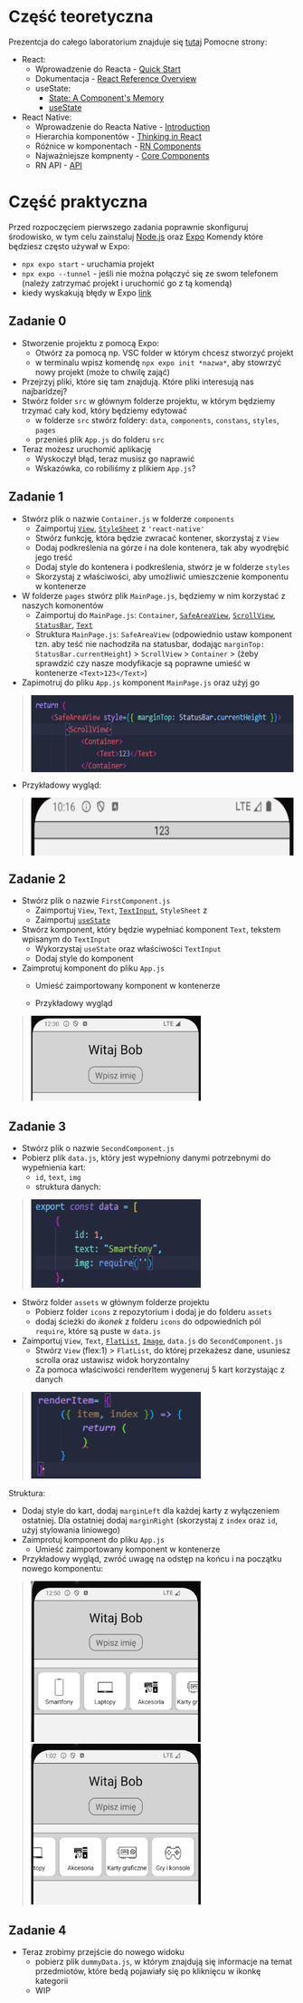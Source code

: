# Część teoretyczna
  Prezentcja do całego laboratorium znajduje się [tutaj](https://github.com/sikorski1/High-level-Programming-Languages-Project/raw/main/React_Native_od_zera_JPWP.odp)
Pomocne strony:
- React:
  - Wprowadzenie do Reacta - [Quick Start](https://react.dev/learn)
  - Dokumentacja - [React Reference Overview](https://react.dev/reference/react)
  - useState:
    - [State: A Component's Memory](https://react.dev/learn/state-a-components-memory)
    - [useState](https://react.dev/reference/react/useState)
- React Native:
  - Wprowadzenie do Reacta Native - [Introduction](https://reactnative.dev/docs/getting-started)
  - Hierarchia komponentów - [Thinking in React](https://react.dev/learn/thinking-in-react)
  - Różnice w komponentach - [RN Components](https://reactnative.dev/docs/intro-react-native-components)
  - Najważniejsze kompnenty - [Core Components](https://reactnative.dev/docs/components-and-apis)
  - RN API - [API](https://reactnative.dev/docs/accessibilityinfo)


# Część praktyczna

Przed rozpoczęciem pierwszego zadania poprawnie skonfiguruj środowisko, w tym celu zainstaluj [Node.js](https://nodejs.org/en) oraz [Expo](https://docs.expo.dev/get-started/installation/)
Komendy które będziesz często używał w Expo:
  -  `npx expo start` - uruchamia projekt
  -  `npx expo --tunnel` - jeśli nie można połączyć się ze swom telefonem (należy zatrzymać projekt i uruchomić go z tą komendą)
  -  kiedy wyskakują błędy w Expo [link](https://sebhastian.com/npm-err-enoent/)

## Zadanie 0

- Stworzenie projektu z pomocą Expo:
  - Otwórz za pomocą np. VSC folder w którym chcesz stworzyć projekt
  - w terminalu wpisz komendę `npx expo init *nazwa*`, aby stowrzyć nowy projekt (może to chwilę zająć)
- Przejrzyj pliki, które się tam znajdują. Które pliki interesują nas najbaridzej?
- Stwórz folder `src` w głównym folderze projektu, w którym będziemy trzymać cały kod, który będziemy edytować
  - w folderze `src` stwórz foldery: `data`, `components`, `constans`, `styles`, `pages`
  - przenieś plik `App.js` do folderu `src`
- Teraz możesz uruchomić aplikację
  - Wyskoczył błąd, teraz musisz go naprawić
  - Wskazówka, co robiliśmy z plikiem `App.js`?

## Zadanie 1

- Stwórz plik o nazwie `Container.js` w folderze `components`
  - Zaimportuj [`View`](https://reactnative.dev/docs/view), [`StyleSheet`](https://reactnative.dev/docs/stylesheet) z `'react-native'`
  - Stwórz funkcję, która będzie zwracać kontener, skorzystaj z `View`
  - Dodaj podkreślenia na górze i na dole kontenera, tak aby wyodrębić jego treść
  - Dodaj style do kontenera i podkreślenia, stwórz je w folderze `styles`
  - Skorzystaj z właściwości, aby umożliwić umieszczenie komponentu w kontenerze
- W folderze `pages` stwórz plik `MainPage.js`, będziemy w nim korzystać z naszych komonentów
  - Zaimportuj do `MainPage.js`: `Container`, [`SafeAreaView`](https://reactnative.dev/docs/safeareaview), [`ScrollView`](https://reactnative.dev/docs/scrollview), [`StatusBar`](https://reactnative.dev/docs/statusbar), [`Text`](https://reactnative.dev/docs/text)
  - Struktura  `MainPage.js`: `SafeAreaView` (odpowiednio ustaw komponent tzn. aby teść nie nachodziła na statusbar, dodając `marginTop: StatusBar.currentHeight`) > `ScrollView` > `Container` > (żeby sprawdzić czy nasze modyfikacje są poprawne umieść w kontenerze `<Text>123</Text>`)
- Zapimotruj do pliku `App.js` komponent `MainPage.js` oraz użyj go

> <img align="center" width="600" height="136" src="img/img1.png">

-  Przykładowy wygląd:

> <img align="center" width="600" height="102" src="img/container.png">

## Zadanie 2

- Stwórz plik o nazwie `FirstComponent.js`
  - Zaimportuj `View`, `Text`, [`TextInput`](https://reactnative.dev/docs/textinput), `StyleSheet` z 
  - Zaimportuj [`useState`](https://react.dev/reference/react/useState)
- Stwórz komponent, który będzie wypełniać komponent `Text`, tekstem wpisanym do `TextInput`
  - Wykorzystaj `useState` oraz właściwości `TextInput`
  - Dodaj style do komponent
- Zaimprotuj komponent do pliku `App.js` 
  - Umieść zaimportowany komponent w kontenerze

  - Przykładowy wygląd

> <img src="img/img4.png" width="300" height="150">

## Zadanie 3

- Stwórz plik o nazwie `SecondComponent.js `
- Pobierz plik `data.js`, który jest wypełniony danymi potrzebnymi do wypełnienia kart:
  - `id`, `text`, `img`
  - struktura danych:

> <img src="img/img6.png" width="300" height="156">

- Stwórz folder `assets` w głównym folderze projektu
  - Pobierz folder `icons` z repozytorium i dodaj je do folderu `assets`
  - dodaj ścieżki do *ikonek* z folderu `icons` do odpowiednich pól `require`, które są puste w `data.js`
- Zaimportuj `View`, `Text`, [`FlatList`](https://reactnative.dev/docs/flatlist), [`Image`](https://reactnative.dev/docs/image), `data.js` do `SecondComponent.js`
  - Stwórz `View` (flex:1) > `FlatList`, do której przekażesz dane, usuniesz scrolla oraz ustawisz widok horyzontalny 
  - Za pomoca właściwości renderItem wygeneruj 5 kart korzystając z danych

> <img src="img/img5.png" width="300" height="153">

Struktura:
  - Dodaj style do kart, dodaj `marginLeft` dla każdej karty z wyłączeniem ostatniej. Dla ostatniej dodaj `marginRight` (skorzystaj z `index` oraz `id`, użyj stylowania liniowego) 
- Zaimprotuj komponent do pliku `App.js `
  - Umieść zaimportowany komponent w kontenerze 
- Przykładowy wygląd, zwróć uwagę na odstęp na końcu i na początku nowego komponentu:

> <img src="img/img7.png" width="300" height="284"> <img src="img/img8.png" width="300" height="284">

## Zadanie 4

- Teraz zrobimy przejście do nowego widoku
  - pobierz plik `dummyData.js`, w którym znajdują się informacje na temat przedmiotów, które bedą pojawiały się po kliknięcu w ikonkę kategorii
  - WIP




